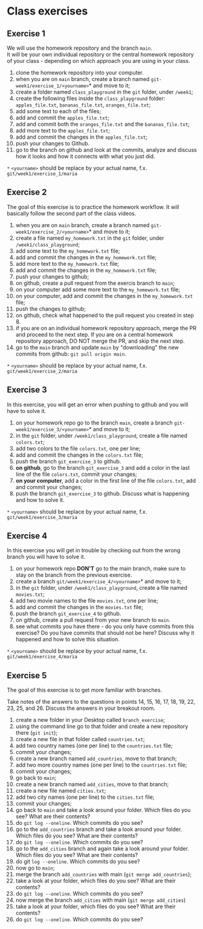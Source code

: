 # Class exercises

## Exercise 1

We will use the homework repository and the branch `main`. <br/>
It will be your own individual repository or the central homework repository of your class - depending on which approach you are using in your class.

1. clone the homework repository into your computer.
2. when you are on `main` branch, create a branch named `git-week1/exercise_1/<yourname>`\* and move to it;
3. create a folder named `class_playground` in the `git` folder, under `/week1`;
4. create the following files inside the `class_playground` folder: `apples_file.txt`, `bananas_file.txt`, `oranges_file.txt`;
5. add some text to each of the files;
6. add and commit the `apples_file.txt`;
7. add and commit both the `oranges_file.txt` and the `bananas_file.txt`;
8. add more text to the `apples_file.txt`;
9. add and commit the changes in the `apples_file.txt`;
10. push your changes to Github.
11. go to the branch on github and look at the commits, analyze and discuss how it looks and how it connects with what you just did.

`*` `<yourname>` should be replace by your actual name, f.x. `git/week1/exercise_1/maria`

## Exercise 2

The goal of this exercise is to practice the homework workflow.
It will basically follow the second part of the class videos.

1. when you are on `main` branch, create a branch named `git-week1/exercise_2/<yourname>`\* and move to it;
2. create a file named `my_homework.txt` in the `git` folder, under `/week1/class_playground`;
3. add some text to the `my_homework.txt` file;
4. add and commit the changes in the `my_homework.txt` file;
5. add more text to the `my_homework.txt` file;
6. add and commit the changes in the `my_homework.txt` file;
7. push your changes to github;
8. on github, create a pull request from the exercis branch to `main`;
9. on your computer add some more text to the `my_homework.txt` file;
10. on your computer, add and commit the changes in the `my_homework.txt` file;
11. push the changes to github;
12. on github, check what happened to the pull request you created in step 8.
13. if you are on an individual homework repository approach, merge the PR and proceed to the next step. If you are on a central homework repository approach, DO NOT merge the PR, and skip the next step.
14. go to the `main` branch and update `main` by "downloading" the new commits from github: `git pull origin main`.

`*` `<yourname>` should be replace by your actual name, f.x. `git/week1/exercise_2/maria`

## Exercise 3

In this exercise, you will get an error when pushing to github and you will have to solve it.

1. on your homework repo go to the branch `main`, create a branch `git-week1/exercise_3/<yourname>`\* and move to it;
2. in the `git` folder, under `/week1/class_playground`, create a file named `colors.txt`;
3. add two colors to the file `colors.txt`, one per line;
4. add and commit the changes in the `colors.txt` file;
5. push the branch `git_exercise_3` to github.
6. **on github**, go to the branch `git_exercise_3` and add a color in the last line of the file `colors.txt`, commit your changes;
7. **on your computer**, add a color in the first line of the file `colors.txt`, add and commit your changes;
8. push the branch `git_exercise_3` to github. Discuss what is happening and how to solve it.

`*` `<yourname>` should be replace by your actual name, f.x. `git/week1/exercise_3/maria`

## Exercise 4

In this exercise you will get in trouble by checking out from the wrong branch you will have to solve it.

1. on your homework repo **DON'T** go to the main branch, make sure to stay on the branch from the previous exercise.
2. create a branch `git/week1/exercise_4/<yourname>`\* and move to it;
3. in the `git` folder, under `/week1/class_playground`, create a file named `movies.txt`;
4. add two movie names to the file `movies.txt`, one per line;
5. add and commit the changes in the `movies.txt` file;
6. push the branch `git_exercise_4` to github.
7. on github, create a pull request from your new branch to `main`.
8. see what commits you have there - do you only have commits from this exercise? Do you have commits that should not be here? Discuss why it happened and how to solve this situation.

`*` `<yourname>` should be replace by your actual name, f.x. `git/week1/exercise_4/maria`

## Exercise 5

The goal of this exercise is to get more familiar with branches.

Take notes of the answers to the questions in points 14, 15, 16, 17, 18, 19, 22, 23, 25, and 26. Discuss the answers in your breakout room.

1. create a new folder in your Desktop called `branch_exercise`;
2. using the command line go to that folder and create a new repository there (`git init`);
3. create a new file in that folder called `countries.txt`;
4. add two country names (one per line) to the `countries.txt` file;
5. commit your changes;
6. create a new branch named `add_countries`, move to that branch;
7. add two more country names (one per line) to the `countries.txt` file;
8. commit your changes;
9. go back to `main`;
10. create a new branch named `add_cities`, move to that branch;
11. create a new file named `cities.txt`;
12. add two city names (one per line) to the `cities.txt` file;
13. commit your changes;
14. go back to `main` and take a look around your folder. Which files do you see? What are their contents?
15. do `git log --oneline`. Which commits do you see?
16. go to the `add_countries` branch and take a look around your folder. Which files do you see? What are their contents?
17. do `git log --oneline`. Which commits do you see?
18. go to the `add_cities` branch and again take a look around your folder. Which files do you see? What are their contents?
19. do git `log --oneline`. Which commits do you see?
20. now go to `main`;
21. merge the branch `add_countries` with main (`git merge add_countries`);
22. take a look at your folder, which files do you see? What are their contents?
23. do `git log --oneline`. Which commits do you see?
24. now merge the branch `add_cities` with main (`git merge add_cities`)
25. take a look at your folder, which files do you see? What are their contents?
26. do `git log --oneline`. Which commits do you see?
